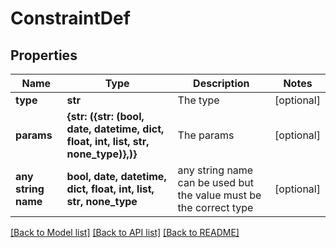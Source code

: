# ConstraintDef


## Properties
Name | Type | Description | Notes
------------ | ------------- | ------------- | -------------
**type** | **str** | The type | [optional] 
**params** | **{str: ({str: (bool, date, datetime, dict, float, int, list, str, none_type)},)}** | The params | [optional] 
**any string name** | **bool, date, datetime, dict, float, int, list, str, none_type** | any string name can be used but the value must be the correct type | [optional]

[[Back to Model list]](../README.md#documentation-for-models) [[Back to API list]](../README.md#documentation-for-api-endpoints) [[Back to README]](../README.md)


